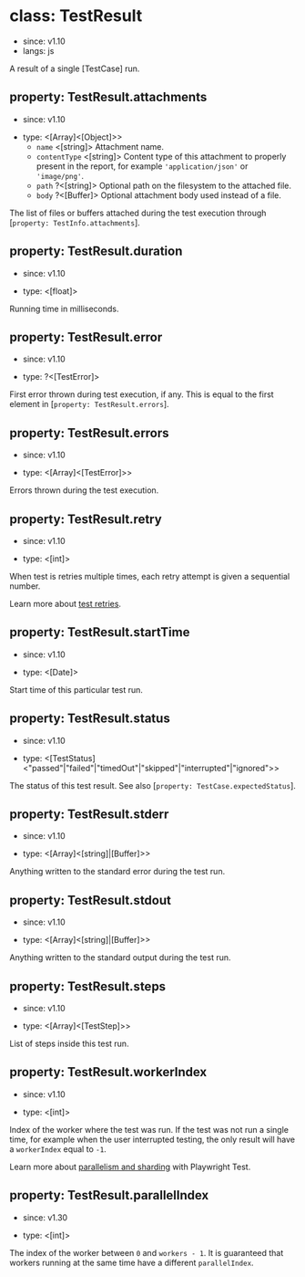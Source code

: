 # class: TestResult
* since: v1.10
* langs: js

A result of a single [TestCase] run.

## property: TestResult.attachments
* since: v1.10
- type: <[Array]<[Object]>>
  - `name` <[string]> Attachment name.
  - `contentType` <[string]> Content type of this attachment to properly present in the report, for example `'application/json'` or `'image/png'`.
  - `path` ?<[string]> Optional path on the filesystem to the attached file.
  - `body` ?<[Buffer]> Optional attachment body used instead of a file.

The list of files or buffers attached during the test execution through [`property: TestInfo.attachments`].

## property: TestResult.duration
* since: v1.10
- type: <[float]>

Running time in milliseconds.

## property: TestResult.error
* since: v1.10
- type: ?<[TestError]>

First error thrown during test execution, if any. This is equal to the first
element in [`property: TestResult.errors`].

## property: TestResult.errors
* since: v1.10
- type: <[Array]<[TestError]>>

Errors thrown during the test execution.

## property: TestResult.retry
* since: v1.10
- type: <[int]>

When test is retries multiple times, each retry attempt is given a sequential number.

Learn more about [test retries](../test-retries.md#retries).

## property: TestResult.startTime
* since: v1.10
- type: <[Date]>

Start time of this particular test run.

## property: TestResult.status
* since: v1.10
- type: <[TestStatus]<"passed"|"failed"|"timedOut"|"skipped"|"interrupted"|"ignored">>

The status of this test result. See also [`property: TestCase.expectedStatus`].

## property: TestResult.stderr
* since: v1.10
- type: <[Array]<[string]|[Buffer]>>

Anything written to the standard error during the test run.

## property: TestResult.stdout
* since: v1.10
- type: <[Array]<[string]|[Buffer]>>

Anything written to the standard output during the test run.

## property: TestResult.steps
* since: v1.10
- type: <[Array]<[TestStep]>>

List of steps inside this test run.

## property: TestResult.workerIndex
* since: v1.10
- type: <[int]>

Index of the worker where the test was run. If the test was not run a single time, for example when the user interrupted testing, the only result will have a `workerIndex` equal to `-1`.

Learn more about [parallelism and sharding](../test-parallel.md) with Playwright Test.

## property: TestResult.parallelIndex
* since: v1.30
- type: <[int]>

The index of the worker between `0` and `workers - 1`. It is guaranteed that workers running at the same time have a different `parallelIndex`.

